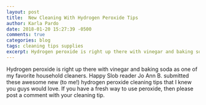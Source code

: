```yaml
---
layout: post
title:  New Cleaning With Hydrogen Peroxide Tips
author: Karla Pardo
date: 2018-01-20 15:27:39 -0500
comments: true
categories: blog
tags: cleaning tips supplies
excerpt: Hydrogen peroxide is right up there with vinegar and baking soda as one of my favorite household cleaners. Happy Slob reader Jo Ann B. submitted these awesome new (to me!) hydrogen peroxide cleaning tips that I knew you guys would love. If you have a fresh way to use peroxide, then please post a comment with your cleaning tip.
---
```


Hydrogen peroxide is right up there with vinegar and baking soda as one of my favorite household cleaners. Happy Slob reader Jo Ann B. submitted these awesome new (to me!) hydrogen peroxide cleaning tips that I knew you guys would love. If you have a fresh way to use peroxide, then please post a comment with your cleaning tip.